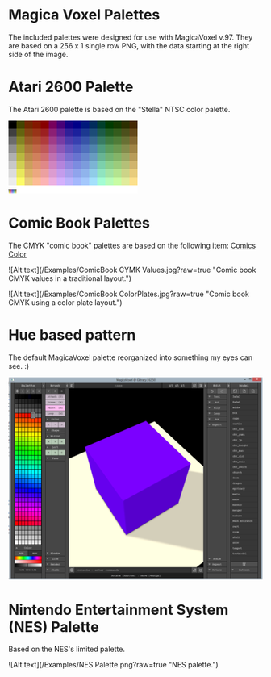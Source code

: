 # Magica Voxel Palettes

The included palettes were designed for use with MagicaVoxel v.97. They are based on a 256 x 1 single row PNG, with the data starting at the right side of the image.


# Atari 2600 Palette
The Atari 2600 palette is based on the "Stella" NTSC color palette.

![Alt text](/Examples/Atari2600Palette2.png?raw=true "Atari 2600 Palette")


# Comic Book Palettes

The CMYK "comic book" palettes are based on the following item:
[Comics Color](http://facweb.cs.depaul.edu/sgrais/comics_color.htm)

![Alt text](/Examples/ComicBook CYMK Values.jpg?raw=true "Comic book CMYK values in a traditional layout.")

![Alt text](/Examples/ComicBook ColorPlates.jpg?raw=true "Comic book CMYK using a color plate layout.")


# Hue based pattern

The default MagicaVoxel palette reorganized into something my eyes can see.  :)

![Alt text](/Examples/HuePaletteExample.ByValaadus.png?raw=true "Default palette reorganized.")


# Nintendo Entertainment System (NES) Palette

Based on the NES's limited palette.

![Alt text](/Examples/NES Palette.png?raw=true "NES palette.")




